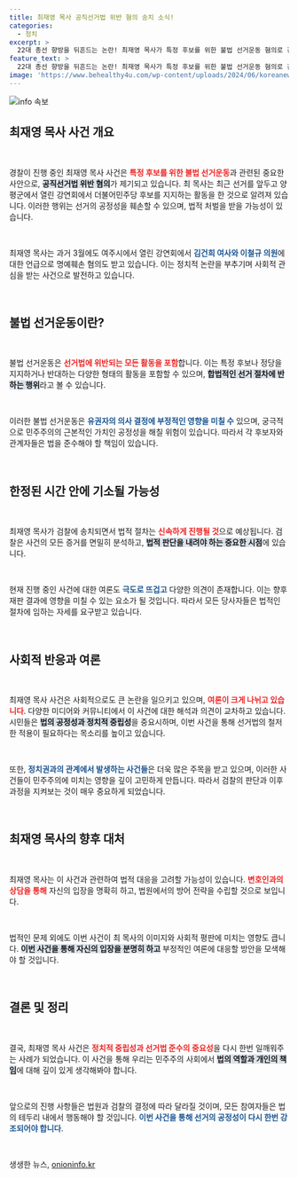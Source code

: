 ```yaml
---
title: 최재영 목사 공직선거법 위반 혐의 송치 소식!
categories:
  - 정치
excerpt: >
  22대 총선 향방을 뒤흔드는 논란! 최재영 목사가 특정 후보를 위한 불법 선거운동 혐의로 검찰에 송치됩니다. 그의 발언이 여권 인사의 명예를 훼손했다는 주장도... 진실이 밝혀질까요? 클릭해 더 알아보세요!
feature_text: >
  22대 총선 향방을 뒤흔드는 논란! 최재영 목사가 특정 후보를 위한 불법 선거운동 혐의로 검찰에 송치됩니다. 그의 발언이 여권 인사의 명예를 훼손했다는 주장도... 진실이 밝혀질까요? 클릭해 더 알아보세요!
image: 'https://www.behealthy4u.com/wp-content/uploads/2024/06/koreanews.jpg'
---
```


<p><img src="https://www.behealthy4u.com/wp-content/uploads/2024/06/koreanews.jpg" alt="info 속보" /></p>

<h2 data-ke-size="size26">최재영 목사 사건 개요</h2>

<p data-ke-size="size16">&nbsp;</p>

<p>경찰이 진행 중인 최재영 목사 사건은 <b><span style="color: #ee2323;">특정 후보를 위한 불법 선거운동</span></b>과 관련된 중요한 사안으로, <b><span style="background-color: #21538527;">공직선거법 위반 혐의</span></b>가 제기되고 있습니다. 최 목사는 최근 선거를 앞두고 양평군에서 열린 강연회에서 더불어민주당 후보를 지지하는 활동을 한 것으로 알려져 있습니다. 이러한 행위는 선거의 공정성을 훼손할 수 있으며, 법적 처벌을 받을 가능성이 있습니다. </p>

<p data-ke-size="size16">&nbsp;</p>

<p>최재영 목사는 과거 3월에도 여주시에서 열린 강연회에서 <b><span style="color: #1a5490;">김건희 여사와 이철규 의원</span></b>에 대한 언급으로 명예훼손 혐의도 받고 있습니다. 이는 정치적 논란을 부추기며 사회적 관심을 받는 사건으로 발전하고 있습니다. </p>

<p data-ke-size="size16">&nbsp;</p>

<h2 data-ke-size="size26">불법 선거운동이란?</h2>

<p data-ke-size="size16">&nbsp;</p>

<p>불법 선거운동은 <b><span style="color: #ee2323;">선거법에 위반되는 모든 활동을 포함</span></b>합니다. 이는 특정 후보나 정당을 지지하거나 반대하는 다양한 형태의 활동을 포함할 수 있으며, <b><span style="background-color: #21538527;">합법적인 선거 절차에 반하는 행위</span></b>라고 볼 수 있습니다. </p>

<p data-ke-size="size16">&nbsp;</p>

<p>이러한 불법 선거운동은 <b><span style="color: #1a5490;">유권자의 의사 결정에 부정적인 영향을 미칠 수</span></b> 있으며, 궁극적으로 민주주의의 근본적인 가치인 공정성을 해칠 위험이 있습니다. 따라서 각 후보자와 관계자들은 법을 준수해야 할 책임이 있습니다.</p>

<p data-ke-size="size16">&nbsp;</p>

<h2 data-ke-size="size26">한정된 시간 안에 기소될 가능성</h2>

<p data-ke-size="size16">&nbsp;</p>

<p>최재영 목사가 검찰에 송치되면서 법적 절차는 <b><span style="color: #ee2323;">신속하게 진행될 것</span></b>으로 예상됩니다. 검찰은 사건의 모든 증거를 면밀히 분석하고, <b><span style="background-color: #21538527;">법적 판단을 내려야 하는 중요한 시점</span></b>에 있습니다. </p>

<p data-ke-size="size16">&nbsp;</p>

<p>현재 진행 중인 사건에 대한 여론도 <b><span style="color: #1a5490;">극도로 뜨겁고</span></b> 다양한 의견이 존재합니다. 이는 향후 재판 결과에 영향을 미칠 수 있는 요소가 될 것입니다. 따라서 모든 당사자들은 법적인 절차에 임하는 자세를 요구받고 있습니다.</p>

<p data-ke-size="size16">&nbsp;</p>

<h2 data-ke-size="size26">사회적 반응과 여론</h2>

<p data-ke-size="size16">&nbsp;</p>

<p>최재영 목사 사건은 사회적으로도 큰 논란을 일으키고 있으며, <b><span style="color: #ee2323;">여론이 크게 나뉘고 있습니다</span></b>. 다양한 미디어와 커뮤니티에서 이 사건에 대한 해석과 의견이 교차하고 있습니다. 시민들은 <b><span style="background-color: #21538527;">법의 공정성과 정치적 중립성</span></b>을 중요시하며, 이번 사건을 통해 선거법의 철저한 적용이 필요하다는 목소리를 높이고 있습니다.</p>

<p data-ke-size="size16">&nbsp;</p>

<p>또한, <b><span style="color: #1a5490;">정치권과의 관계에서 발생하는 사건들</span></b>은 더욱 많은 주목을 받고 있으며, 이러한 사건들이 민주주의에 미치는 영향을 깊이 고민하게 만듭니다. 따라서 검찰의 판단과 이후 과정을 지켜보는 것이 매우 중요하게 되었습니다.</p>

<p data-ke-size="size16">&nbsp;</p>

<h2 data-ke-size="size26">최재영 목사의 향후 대처</h2>

<p data-ke-size="size16">&nbsp;</p>

<p>최재영 목사는 이 사건과 관련하여 법적 대응을 고려할 가능성이 있습니다. <b><span style="color: #ee2323;">변호인과의 상담을 통해</span></b> 자신의 입장을 명확히 하고, 법원에서의 방어 전략을 수립할 것으로 보입니다. </p>

<p data-ke-size="size16">&nbsp;</p>

<p>법적인 문제 외에도 이번 사건이 최 목사의 이미지와 사회적 평판에 미치는 영향도 큽니다. <b><span style="background-color: #21538527;">이번 사건을 통해 자신의 입장을 분명히 하고</span></b> 부정적인 여론에 대응할 방안을 모색해야 할 것입니다.</p>

<p data-ke-size="size16">&nbsp;</p>

<h2 data-ke-size="size26">결론 및 정리</h2>

<p data-ke-size="size16">&nbsp;</p>

<p>결국, 최재영 목사 사건은 <b><span style="color: #ee2323;">정치적 중립성과 선거법 준수의 중요성</span></b>을 다시 한번 일깨워주는 사례가 되었습니다. 이 사건을 통해 우리는 민주주의 사회에서 <b><span style="background-color: #21538527;">법의 역할과 개인의 책임</span></b>에 대해 깊이 있게 생각해봐야 합니다. </p>

<p data-ke-size="size16">&nbsp;</p>

<p>앞으로의 진행 사항들은 법원과 검찰의 결정에 따라 달라질 것이며, 모든 참여자들은 법의 테두리 내에서 행동해야 할 것입니다. <b><span style="color: #1a5490;">이번 사건을 통해 선거의 공정성이 다시 한번 강조되어야 합니다</span></b>.</p>

<p data-ke-size="size16">&nbsp;</p>
생생한 뉴스, <a href="https://onioninfo.kr" rel="dofollow">onioninfo.kr</a>


